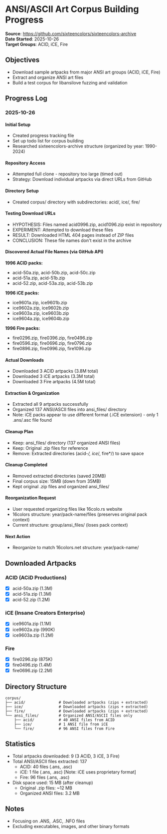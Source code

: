 # ANSI/ASCII Art Corpus Building Progress

**Source**: https://github.com/sixteencolors/sixteencolors-archive  
**Date Started**: 2025-10-26  
**Target Groups**: ACID, iCE, Fire

## Objectives
- Download sample artpacks from major ANSI art groups (ACID, iCE, Fire)
- Extract and organize ANSI art files
- Build a test corpus for libansilove fuzzing and validation

## Progress Log

### 2025-10-26

#### Initial Setup
- Created progress tracking file
- Set up todo list for corpus building
- Researched sixteencolors-archive structure (organized by year: 1990-2024)

#### Repository Access
- Attempted full clone - repository too large (timed out)
- Strategy: Download individual artpacks via direct URLs from GitHub

#### Directory Setup
- Created corpus/ directory with subdirectories: acid/, ice/, fire/

#### Testing Download URLs
- HYPOTHESIS: Files named acid0996.zip, acid1096.zip exist in repository
- EXPERIMENT: Attempted to download these files
- RESULT: Downloaded HTML 404 pages instead of ZIP files
- CONCLUSION: These file names don't exist in the archive

#### Discovered Actual File Names (via GitHub API)
**1996 ACID packs:**
- acid-50a.zip, acid-50b.zip, acid-50c.zip
- acid-51a.zip, acid-51b.zip
- acid-52.zip, acid-53a.zip, acid-53b.zip

**1996 iCE packs:**
- ice9601a.zip, ice9601b.zip
- ice9602a.zip, ice9602b.zip
- ice9603a.zip, ice9603b.zip
- ice9604a.zip, ice9604b.zip

**1996 Fire packs:**
- fire0296.zip, fire0396.zip, fire0496.zip
- fire0596.zip, fire0696.zip, fire0796.zip
- fire0896.zip, fire0996.zip, fire1096.zip

#### Actual Downloads
- Downloaded 3 ACID artpacks (3.8M total)
- Downloaded 3 iCE artpacks (3.3M total)
- Downloaded 3 Fire artpacks (4.5M total)

#### Extraction & Organization
- Extracted all 9 artpacks successfully
- Organized 137 ANSI/ASCII files into ansi_files/ directory
- Note: iCE packs appear to use different format (.iCE extension) - only 1 .ans/.asc file found

#### Cleanup Plan
- Keep: ansi_files/ directory (137 organized ANSI files)
- Keep: Original .zip files for reference
- Remove: Extracted directories (acid-*/, ice*/, fire*/) to save space

#### Cleanup Completed
- Removed extracted directories (saved 20MB)
- Final corpus size: 15MB (down from 35MB)
- Kept original .zip files and organized ansi_files/

#### Reorganization Request
- User requested organizing files like 16colo.rs website
- 16colors structure: year/pack-name/files (preserves original pack context)
- Current structure: group/ansi_files/ (loses pack context)

#### Next Action
- Reorganize to match 16colors.net structure: year/pack-name/

## Downloaded Artpacks

### ACID (ACiD Productions)
- [x] acid-50a.zip (1.3M)
- [x] acid-51a.zip (1.3M)
- [x] acid-52.zip (1.2M)

### iCE (Insane Creators Enterprise)
- [x] ice9601a.zip (1.1M)
- [x] ice9602a.zip (990K)
- [x] ice9603a.zip (1.2M)

### Fire
- [x] fire0296.zip (875K)
- [x] fire0496.zip (1.4M)
- [x] fire0696.zip (2.2M)

## Directory Structure
```
corpus/
├── acid/               # Downloaded artpacks (zips + extracted)
├── ice/                # Downloaded artpacks (zips + extracted)
├── fire/               # Downloaded artpacks (zips + extracted)
└── ansi_files/         # Organized ANSI/ASCII files only
    ├── acid/           # 40 ANSI files from ACID
    ├── ice/            # 1 ANSI file from iCE
    └── fire/           # 96 ANSI files from Fire
```

## Statistics
- Total artpacks downloaded: 9 (3 ACID, 3 iCE, 3 Fire)
- Total ANSI/ASCII files extracted: 137
  - ACID: 40 files (.ans, .asc)
  - iCE: 1 file (.ans, .asc) [Note: iCE uses proprietary format]
  - Fire: 96 files (.ans, .asc)
- Disk space used: 15 MB (after cleanup)
  - Original .zip files: ~12 MB
  - Organized ANSI files: 3.2 MB

## Notes
- Focusing on .ANS, .ASC, .NFO files
- Excluding executables, images, and other binary formats
